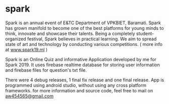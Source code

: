 # spark
Spark is an annual event of E&TC Department of VPKBIET, Baramati. Spark has grown manifold to become one of the best platforms for young minds to think, innovate and showcase their talents. 
Being a completely student-organized festival, Spark believes in practical learning. We aim to spread state of art and technology by conducting various competitions. ( more info at www.spark19.ml )

Spark is an Online Quiz and informative Application developed by me for Spark 2019. It uses firebase realtime database for storing user information and firebase files for question's txt file.

There were 4 debug releases, 1 final fix release and one final release. App is programmed using android studio, without using any cross platform frameworks.
for more information and source code, feel free to mail on aw454565@gmail.com
